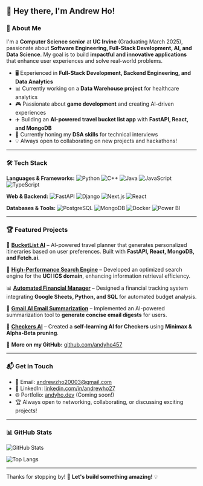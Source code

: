 ## 👋 Hey there, I'm Andrew Ho!

### 🚀 About Me

I'm a **Computer Science senior** at **UC Irvine** (Graduating March 2025), passionate about **Software Engineering, Full-Stack Development, AI, and Data Science**. My goal is to build **impactful and innovative applications** that enhance user experiences and solve real-world problems. 

- 🖥️ Experienced in **Full-Stack Development, Backend Engineering, and Data Analytics**
- 📊 Currently working on a **Data Warehouse project** for healthcare analytics
- 🎮 Passionate about **game development** and creating AI-driven experiences
- ✈️ Building an **AI-powered travel bucket list app** with **FastAPI, React, and MongoDB**
- 🌱 Currently honing my **DSA skills** for technical interviews
- 💡 Always open to collaborating on new projects and hackathons!

---

### 🛠️ Tech Stack

**Languages & Frameworks:**
![Python](https://img.shields.io/badge/Python-3776AB?style=for-the-badge&logo=python&logoColor=white)
![C++](https://img.shields.io/badge/C++-00599C?style=for-the-badge&logo=c%2B%2B&logoColor=white)
![Java](https://img.shields.io/badge/Java-007396?style=for-the-badge&logo=java&logoColor=white)
![JavaScript](https://img.shields.io/badge/JavaScript-F7DF1E?style=for-the-badge&logo=javascript&logoColor=black)
![TypeScript](https://img.shields.io/badge/TypeScript-007ACC?style=for-the-badge&logo=typescript&logoColor=white)

**Web & Backend:**
![FastAPI](https://img.shields.io/badge/FastAPI-009688?style=for-the-badge&logo=fastapi&logoColor=white)
![Django](https://img.shields.io/badge/Django-092E20?style=for-the-badge&logo=django&logoColor=white)
![Next.js](https://img.shields.io/badge/Next.js-000000?style=for-the-badge&logo=next.js&logoColor=white)
![React](https://img.shields.io/badge/React-61DAFB?style=for-the-badge&logo=react&logoColor=black)

**Databases & Tools:**
![PostgreSQL](https://img.shields.io/badge/PostgreSQL-336791?style=for-the-badge&logo=postgresql&logoColor=white)
![MongoDB](https://img.shields.io/badge/MongoDB-47A248?style=for-the-badge&logo=mongodb&logoColor=white)
![Docker](https://img.shields.io/badge/Docker-2496ED?style=for-the-badge&logo=docker&logoColor=white)
![Power BI](https://img.shields.io/badge/Power%20BI-F2C811?style=for-the-badge&logo=power%20bi&logoColor=black)

---

### 🏆 Featured Projects

🚀 **[BucketList AI](https://github.com/your-repo)** – AI-powered travel planner that generates personalized itineraries based on user preferences. Built with **FastAPI, React, MongoDB, and Fetch.ai**.

🔎 **[High-Performance Search Engine](https://github.com/your-repo)** – Developed an optimized search engine for the **UCI ICS domain**, enhancing information retrieval efficiency.

📊 **[Automated Financial Manager](https://github.com/your-repo)** – Designed a financial tracking system integrating **Google Sheets, Python, and SQL** for automated budget analysis.

🎥 **[Gmail AI Email Summarization](https://github.com/your-repo)** – Implemented an AI-powered summarization tool to **generate concise email digests** for users.

👾 **[Checkers AI](https://github.com/your-repo)** – Created a **self-learning AI for Checkers** using **Minimax & Alpha-Beta pruning**.

🔗 **More on my GitHub:** [github.com/andyho457](https://github.com/andyho457)

---

### 📬 Get in Touch

- 📧 Email: [andrewzho20003@gmail.com](mailto:andrewzho20003@gmail.com)
- 💼 LinkedIn: [linkedin.com/in/andrewho27](https://www.linkedin.com/in/andrewho27)
- 🌐 Portfolio: [andyho.dev](https://andyho.dev) (Coming soon!)
- 🏆 Always open to networking, collaborating, or discussing exciting projects!

---

### 📊 GitHub Stats

![GitHub Stats](https://github-readme-stats.vercel.app/api?username=andrewzho&show_icons=true&theme=radical)

![Top Langs](https://github-readme-stats.vercel.app/api/top-langs/?username=andrewzho&layout=compact&theme=radical)

---

Thanks for stopping by! 🚀 **Let's build something amazing!** 💡
